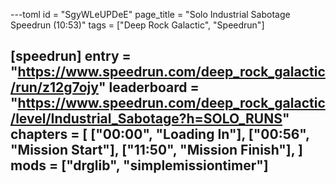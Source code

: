 ---toml
id = "SgyWLeUPDeE"
page_title = "Solo Industrial Sabotage Speedrun (10:53)"
tags = ["Deep Rock Galactic", "Speedrun"]

[speedrun]
entry = "https://www.speedrun.com/deep_rock_galactic/run/z12g7ojy"
leaderboard = "https://www.speedrun.com/deep_rock_galactic/level/Industrial_Sabotage?h=SOLO_RUNS"
chapters = [
  ["00:00", "Loading In"],
  ["00:56", "Mission Start"],
  ["11:50", "Mission Finish"],
]
mods = ["drglib", "simplemissiontimer"]
---
